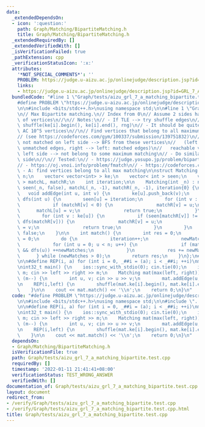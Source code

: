 ```yaml
---
data:
  _extendedDependsOn:
  - icon: ':question:'
    path: Graph/Matching/BipartiteMatching.h
    title: Graph/Matching/BipartiteMatching.h
  _extendedRequiredBy: []
  _extendedVerifiedWith: []
  _isVerificationFailed: true
  _pathExtension: cpp
  _verificationStatusIcon: ':x:'
  attributes:
    '*NOT_SPECIAL_COMMENTS*': ''
    PROBLEM: https://judge.u-aizu.ac.jp/onlinejudge/description.jsp?id=GRL_7_A
    links:
    - https://judge.u-aizu.ac.jp/onlinejudge/description.jsp?id=GRL_7_A
  bundledCode: "#line 1 \"Graph/tests/aizu_grl_7_a_matching_bipartite.test.cpp\"\n\
    #define PROBLEM \"https://judge.u-aizu.ac.jp/onlinejudge/description.jsp?id=GRL_7_A\"\
    \n\n#include <bits/stdc++.h>\nusing namespace std;\n\n#line 1 \"Graph/Matching/BipartiteMatching.h\"\
    \n// Max Bipartite matching.\n// Index from 0\n// Assume 2 sides have same number\
    \ of vertices\n//\n// Notes:\n// - If TLE --> try shuffle edges\n//   REP(i,n)\
    \ shuffle(ke[i].begin(), ke[i].end(), rng)\n// - It should be quite fast, can\
    \ AC 10^5 vertices\n//\n// Find vertices that belong to all maximum matching:\n\
    // (see https://codeforces.com/gym/100337/submission/139751832)\n// - L = vertices\
    \ not matched on left side --> BFS from these vertices\n//   (left --> right:\
    \ unmatched edges, right --> left: matched edges)\n//   reachable vertices on\
    \ left side --> not belong to some maximum matching\n// - Do similar for right\
    \ side\n//\n// Tested:\n// - https://judge.yosupo.jp/problem/bipartitematching\n\
    // - https://oj.vnoi.info/problem/fmatch\n// - https://codeforces.com/gym/100337\
    \ - A: find vertices belong to all max matching\n\nstruct Matching {\n    int\
    \ n;\n    vector< vector<int> > ke;\n    vector< int > seen;\n    vector< int\
    \ > matchL, matchR;\n    int iteration;\n\n    Matching(int _n) : n(_n), ke(_n),\
    \ seen(_n, false), matchL(_n, -1), matchR(_n, -1), iteration{0} {\n    }\n\n \
    \   void addEdge(int u, int v) {\n        ke[u].push_back(v);\n    }\n\n    bool\
    \ dfs(int u) {\n        seen[u] = iteration;\n        for (int v : ke[u]) {\n\
    \            if (matchR[v] < 0) {\n                matchR[v] = u;\n          \
    \      matchL[u] = v;\n                return true;\n            }\n        }\n\
    \        for (int v : ke[u]) {\n            if (seen[matchR[v]] != iteration &&\
    \ dfs(matchR[v])) {\n                matchR[v] = u;\n                matchL[u]\
    \ = v;\n                return true;\n            }\n        }\n        return\
    \ false;\n    }\n\n    int match() {\n        int res = 0;\n        int newMatches\
    \ = 0;\n        do {\n            iteration++;\n            newMatches = 0;\n\
    \            for (int u = 0; u < n; u++) {\n                if (matchL[u] < 0\
    \ && dfs(u)) ++newMatches;\n            }\n            res += newMatches;\n  \
    \      } while (newMatches > 0);\n        return res;\n    }\n};\n#line 7 \"Graph/tests/aizu_grl_7_a_matching_bipartite.test.cpp\"\
    \n\n#define REP(i, a) for (int i = 0, _##i = (a); i < _##i; ++i)\nmt19937 rng(chrono::steady_clock::now().time_since_epoch().count());\n\
    \nint32_t main() {\n    ios::sync_with_stdio(0); cin.tie(0);\n    int left, right,\
    \ m; cin >> left >> right >> m;\n    Matching mat(max(left, right));\n    while\
    \ (m--) {\n        int u, v; cin >> u >> v;\n        mat.addEdge(u, v);\n    }\n\
    \n    REP(i,left) {\n        shuffle(mat.ke[i].begin(), mat.ke[i].end(), rng);\n\
    \    }\n\n    cout << mat.match() << '\\n';\n    return 0;\n}\n"
  code: "#define PROBLEM \"https://judge.u-aizu.ac.jp/onlinejudge/description.jsp?id=GRL_7_A\"\
    \n\n#include <bits/stdc++.h>\nusing namespace std;\n\n#include \"../Matching/BipartiteMatching.h\"\
    \n\n#define REP(i, a) for (int i = 0, _##i = (a); i < _##i; ++i)\nmt19937 rng(chrono::steady_clock::now().time_since_epoch().count());\n\
    \nint32_t main() {\n    ios::sync_with_stdio(0); cin.tie(0);\n    int left, right,\
    \ m; cin >> left >> right >> m;\n    Matching mat(max(left, right));\n    while\
    \ (m--) {\n        int u, v; cin >> u >> v;\n        mat.addEdge(u, v);\n    }\n\
    \n    REP(i,left) {\n        shuffle(mat.ke[i].begin(), mat.ke[i].end(), rng);\n\
    \    }\n\n    cout << mat.match() << '\\n';\n    return 0;\n}\n"
  dependsOn:
  - Graph/Matching/BipartiteMatching.h
  isVerificationFile: true
  path: Graph/tests/aizu_grl_7_a_matching_bipartite.test.cpp
  requiredBy: []
  timestamp: '2022-01-11 21:41:41+08:00'
  verificationStatus: TEST_WRONG_ANSWER
  verifiedWith: []
documentation_of: Graph/tests/aizu_grl_7_a_matching_bipartite.test.cpp
layout: document
redirect_from:
- /verify/Graph/tests/aizu_grl_7_a_matching_bipartite.test.cpp
- /verify/Graph/tests/aizu_grl_7_a_matching_bipartite.test.cpp.html
title: Graph/tests/aizu_grl_7_a_matching_bipartite.test.cpp
---
```


